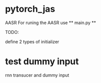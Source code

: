 # pytorch_jas
AASR
For runing the AASR use ** main.py **

TODO:

define 2 types of initializer
# test dummy input
rnn transucer and dummy input
